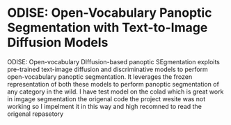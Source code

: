 # ODISE: Open-Vocabulary Panoptic Segmentation with Text-to-Image Diffusion Models

ODISE: Open-vocabulary DIffusion-based panoptic SEgmentation exploits pre-trained text-image diffusion and discriminative models to perform open-vocabulary panoptic segmentation. It leverages the frozen representation of both these models to perform panoptic segmentation of any category in the wild.
I have test model on the colad which is great work in imgage segmentation  the origenal code the project wesite was not working so I impelment it in this way and high recomned to read the origenal repasetory
